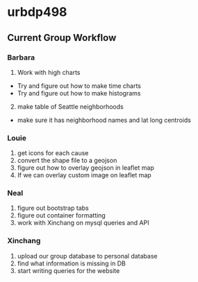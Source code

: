 # urbdp498

## Current Group Workflow

### Barbara
1) Work with high charts
  - Try and figure out how to make time charts
  - Try and figure out how to make histograms
2) make table of Seattle neighborhoods
  - make sure it has neighborhood names and lat long centroids

### Louie
1) get icons for each cause
2) convert the shape file to a geojson
3) figure out how to overlay geojson in leaflet map
4) If we can overlay custom image on leaflet map

### Neal
1) figure out bootstrap tabs
2) figure out container formatting
3) work with Xinchang on mysql queries and API

### Xinchang
1) upload our group database to personal database
2) find what information is missing in DB
3) start writing queries for the website
